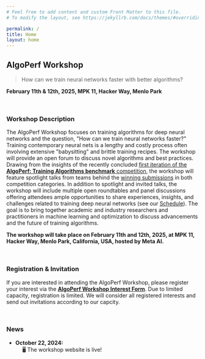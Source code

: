 ```yaml
---
# Feel free to add content and custom Front Matter to this file.
# To modify the layout, see https://jekyllrb.com/docs/themes/#overriding-theme-defaults

permalink: /
title: Home
layout: home
---
```


## AlgoPerf Workshop

> How can we train neural networks faster with better algorithms?

**February 11th & 12th, 2025, MPK 11, Hacker Way, Menlo Park**

&nbsp;

### Workshop Description

The AlgoPerf Workshop focuses on training algorithms for deep neural networks and the question, "How can we train neural networks faster?"
Training contemporary neural nets is a lengthy and costly process often involving extensive "babysitting" and brittle training recipes.
The workshop will provide an open forum to discuss novel algorithms and best practices.
Drawing from the insights of the recently concluded [first iteration of the **AlgoPerf: Training Algorithms benchmark** competition](https://mlcommons.org/2024/08/mlc-algoperf-benchmark-competition/), the workshop will feature spotlight talks from teams behind the [winning submissions](https://mlcommons.org/benchmarks/algorithms/) in both competition categories.
In addition to spotlight and invited talks, the workshop will include multiple open roundtables and panel discussions offering attendees ample opportunities to share experiences, insights, and challenges related to training deep neural networks (see our [Schedule](/schedule)).
The goal is to bring together academic and industry researchers and practitioners in machine learning and optimization to discuss advancements and the future of training algorithms.

**The workshop will take place on February 11th and 12th, 2025, at MPK 11, Hacker Way, Menlo Park, California, USA, hosted by Meta AI.**

&nbsp;

### Registration & Invitation

If you are interested in attending the AlgoPerf Workshop, please register your interest via the [**AlgoPerf Workshop Interest Form**](https://docs.google.com/forms/d/e/1FAIpQLSd8zDCpaQHBiITW1wk1f4i-36GmanIZKScgiAdTr9m1ecfgPg/viewform).
Due to limited capacity, registration is limited.
We will consider all registered interests and send out invitations according to our capcity.

&nbsp;

### News

- **October 22, 2024:** \
  &emsp; 🖥️ The workshop website is live!

&nbsp;
